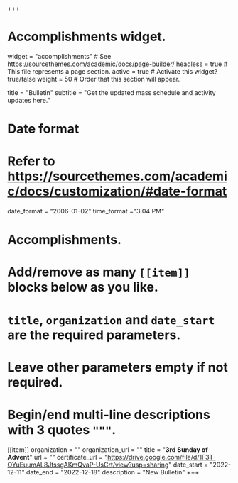 +++
# Accomplishments widget.
widget = "accomplishments"  # See https://sourcethemes.com/academic/docs/page-builder/
headless = true  # This file represents a page section.
active = true  # Activate this widget? true/false
weight = 50  # Order that this section will appear.

title = "Bulletin"
subtitle = "Get the updated mass schedule and activity updates here."

# Date format
#   Refer to https://sourcethemes.com/academic/docs/customization/#date-format
date_format = "2006-01-02"
time_format ="3:04 PM"

# Accomplishments.
#   Add/remove as many `[[item]]` blocks below as you like.
#   `title`, `organization` and `date_start` are the required parameters.
#   Leave other parameters empty if not required.
#   Begin/end multi-line descriptions with 3 quotes `"""`.


[[item]]
  organization = ""
  organization_url = ""
  title = "**3rd Sunday of Advent**"
  url = ""
  certificate_url = "https://drive.google.com/file/d/1F3T-OYuEuumAL8JtssgAKmQvaP-UsCrt/view?usp=sharing"
  date_start = "2022-12-11"
  date_end = "2022-12-18"
  description = "New Bulletin"
+++
